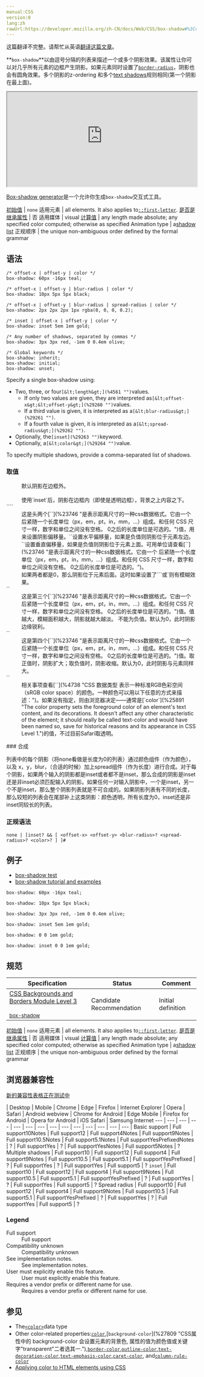 ```yaml
---
manual:CSS
version:0
lang:zh
rawUrl:https://developer.mozilla.org/zh-CN/docs/Web/CSS/box-shadow#%3Ccolor%3E
---
```




这篇翻译不完整。请帮忙从英语[翻译这篇文章](%29256 "")。






**`box-shadow`**以由逗号分隔的列表来描述一个或多个阴影效果。该属性让你可以对几乎所有元素的边框产生阴影。如果元素同时设置了[`border-radius`](%27853 "CSS属性 border-radius 用来设置边框圆角。当使用一个半径时确定一个圆形；当使用两个半径时确定一个椭圆，这个(椭)圆与边框的交集形成圆角效果。")，阴影也会有圆角效果。多个阴影的z-ordering 和多个[text shadows](%29257 "text-shadow")规则相同(第一个阴影在最上面)。

<iframe src='https://interactive-examples.mdn.mozilla.net/pages/css/box-shadow.html' width='100%' height='250'></iframe>


[Box-shadow generator](%29258 "")是一个允许你生成`box-shadow`交互式工具。


[初始值](%28302 "") | `none` 
适用元素 | all elements. It also applies to[`::first-letter`](%27929 "CSS 伪元素 ::first-letter会选中某 block-level element（块级元素）第一行的第一个字母，并且文字所处的行之前没有其他内容（如图片和内联的表格） 。"). 
[是否是继承属性](%28299 "") | 否 
适用媒体 | visual 
[计算值](%28304 "") | any length made absolute; any specified color computed; otherwise as specified 
Animation type | a[shadow list](%29259 "The color, x, y, blur and spread (if applicable) components of shadow lists are interpolated independently. If the inset value of any shadow pair differs between both lists, the whole list is uninterpolable. If one list is smaller than the other, it gets padded with transparent shadows with all their lengths set to 0 and its inset value matching the longer list.") 
正规顺序 | the unique non-ambiguous order defined by the formal grammar 


## 语法<a name="Syntax"></a>

```
/* offset-x | offset-y | color */
box-shadow: 60px -16px teal;

/* offset-x | offset-y | blur-radius | color */
box-shadow: 10px 5px 5px black;

/* offset-x | offset-y | blur-radius | spread-radius | color */
box-shadow: 2px 2px 2px 1px rgba(0, 0, 0, 0.2);

/* inset | offset-x | offset-y | color */
box-shadow: inset 5em 1em gold;

/* Any number of shadows, separated by commas */
box-shadow: 3px 3px red, -1em 0 0.4em olive;

/* Global keywords */
box-shadow: inherit;
box-shadow: initial;
box-shadow: unset;
```


Specify a single box-shadow using:


* Two, three, or four`[&lt;length&gt;](%4561 "")`values.
	* If only two values are given, they are interpreted as`[&lt;offset-x&gt;&lt;offset-y&gt;](%29260 "")`values.
	* If a third value is given, it is interpreted as a`[&lt;blur-radius&gt;](%29261 "")`.
	* If a fourth value is given, it is interpreted as a`[&lt;spread-radius&gt;](%29262 "")`.
* Optionally, the`[inset](%29263 "")`keyword.
* Optionally, a`[&lt;color&gt;](%29264 "")`value.


To specify multiple shadows, provide a comma-separated list of shadows.


### 取值<a name="Values"></a>
<dl><dt id=''></dt><dd>默认阴影在边框外。<br></br>使用`inset`后，阴影在边框内（即使是透明边框），背景之上内容之下。</dd><dt id=''>`<offset-x>``<offset-y>`</dt><dd>这是头两个[`<length>`](%23746 "是表示距离尺寸的一种css数据格式。它由一个 <number> 后紧随一个长度单位（px，em，pt，in，mm，...）组成。和任何 CSS 尺寸一样，数字和单位之间没有空格。<number> 0之后的长度单位是可选的。")值，用来设置阴影偏移量。`<offset-x>`设置水平偏移量，如果是负值则阴影位于元素左边。`<offset-y>`设置垂直偏移量，如果是负值则阴影位于元素上面。可用单位请查看[`<length>`](%23746 "是表示距离尺寸的一种css数据格式。它由一个 <number> 后紧随一个长度单位（px，em，pt，in，mm，...）组成。和任何 CSS 尺寸一样，数字和单位之间没有空格。<number> 0之后的长度单位是可选的。")。</dd><dd>如果两者都是0，那么阴影位于元素后面。这时如果设置了`<blur-radius>``或<spread-radius>`则有模糊效果。</dd><dt id=''>`<blur-radius>`</dt><dd>这是第三个[`<length>`](%23746 "是表示距离尺寸的一种css数据格式。它由一个 <number> 后紧随一个长度单位（px，em，pt，in，mm，...）组成。和任何 CSS 尺寸一样，数字和单位之间没有空格。<number> 0之后的长度单位是可选的。")值。值越大，模糊面积越大，阴影就越大越淡。 不能为负值。默认为0，此时阴影边缘锐利。</dd><dt id=''>`<spread-radius>`</dt><dd>这是第四个[`<length>`](%23746 "是表示距离尺寸的一种css数据格式。它由一个 <number> 后紧随一个长度单位（px，em，pt，in，mm，...）组成。和任何 CSS 尺寸一样，数字和单位之间没有空格。<number> 0之后的长度单位是可选的。")值。取正值时，阴影扩大；取负值时，阴影收缩。默认为0，此时阴影与元素同样大。</dd><dt id=''>`<color>`</dt><dd>相关事项查看[`<color>`](%4738 "CSS 数据类型 <color> 表示一种标准RGB色彩空间（sRGB color space）的颜色。一种颜色可以用以下任意的方式来描述：")。如果没有指定，则由浏览器决定——通常是[`color`](%25891 "The color property sets the foreground color of an element's text content, and its decorations. It doesn't affect any other characteristic of the element; it should really be called text-color and would have been named so, save for historical reasons and its appearance in CSS Level 1.")的值，不过目前Safari取透明。</dd></dl>
### 合成<a name="合成"></a>


列表中的每个阴影（将none看做是长度为0的列表）通过颜色组件（作为颜色），以及 x，y，blur，（合适的时候）加上spread组件（作为长度）进行合成。对于每个阴影，如果两个输入的阴影都是inset或者都不是inset，那么合成的阴影是inset还是非inset必须匹配输入的阴影。如果任何一对输入阴影中，一个是inset，另一个不是inset，那么整个阴影列表就是不可合成的。如果阴影列表有不同的长度，那么较短的列表会在尾部补上这类阴影：颜色透明，所有长度为0，inset还是非inset同较长的列表。


### 正规语法<a name="正规语法"></a>

```
none | [inset? && [ <offset-x> <offset-y> <blur-radius>? <spread-radius>? <color>? ] ]#
```

## 例子<a name="例子"></a>

* [box-shadow test](%29265 "http://www.elektronotdienst-nuernberg.de/bugs/box-shadow_inset.html")
* [box-shadow tutorial and examples](%29266 "http://markusstange.wordpress.com/2009/02/15/fun-with-box-shadows/")

```
box-shadow: 60px -16px teal;
```

```
box-shadow: 10px 5px 5px black;
```

```
box-shadow: 3px 3px red, -1em 0 0.4em olive;
```

```
box-shadow: inset 5em 1em gold;
```

```
box-shadow: 0 0 1em gold;
```

```
box-shadow: inset 0 0 1em gold;
```

## 规范<a name="规范"></a>

Specification | Status | Comment 
 ---  |  ---  |  ---  | 
[CSS Backgrounds and Borders Module Level 3<br></br><small>box-shadow</small>](%29267 "") | Candidate Recommendation | Initial definition 


[初始值](%28302 "") | `none` 
适用元素 | all elements. It also applies to[`::first-letter`](%27929 "CSS 伪元素 ::first-letter会选中某 block-level element（块级元素）第一行的第一个字母，并且文字所处的行之前没有其他内容（如图片和内联的表格） 。"). 
[是否是继承属性](%28299 "") | 否 
适用媒体 | visual 
[计算值](%28304 "") | any length made absolute; any specified color computed; otherwise as specified 
Animation type | a[shadow list](%29259 "The color, x, y, blur and spread (if applicable) components of shadow lists are interpolated independently. If the inset value of any shadow pair differs between both lists, the whole list is uninterpolable. If one list is smaller than the other, it gets padded with transparent shadows with all their lengths set to 0 and its inset value matching the longer list.") 
正规顺序 | the unique non-ambiguous order defined by the formal grammar 


## 浏览器兼容性<a name="浏览器兼容性"></a>
[新的兼容性表格正在测试中<i></i>](%3360 "")

 | <abbr>Desktop<i></i></abbr> | <abbr>Mobile<i></i></abbr> 
 | <abbr>Chrome<i></i></abbr> | <abbr>Edge<i></i></abbr> | <abbr>Firefox<i></i></abbr> | <abbr>Internet Explorer<i></i></abbr> | <abbr>Opera<i></i></abbr> | <abbr>Safari<i></i></abbr> | <abbr>Android webview<i></i></abbr> | <abbr>Chrome for Android<i></i></abbr> | <abbr>Edge Mobile<i></i></abbr> | <abbr>Firefox for Android<i></i></abbr> | <abbr>Opera for Android<i></i></abbr> | <abbr>iOS Safari<i></i></abbr> | <abbr>Samsung Internet<i></i></abbr> 
 ---  |  ---  |  ---  |  ---  |  ---  |  ---  |  ---  |  ---  |  ---  |  ---  |  ---  |  ---  |  ---  |  ---  | 
Basic support | <abbr>Full support</abbr>10<abbr>Notes<i></i></abbr> | <abbr>Full support</abbr>12 | <abbr>Full support</abbr>4<abbr>Notes<i></i></abbr> | <abbr>Full support</abbr>9<abbr>Notes<i></i></abbr> | <abbr>Full support</abbr>10.5<abbr>Notes<i></i></abbr> | <abbr>Full support</abbr>5.1<abbr>Notes<i></i></abbr> | <abbr>Full support</abbr>Yes<abbr>Prefixed<i></i></abbr><abbr>Notes<i></i></abbr> | <abbr>?</abbr> | <abbr>Full support</abbr>Yes | <abbr>?</abbr> | <abbr>Full support</abbr>Yes<abbr>Notes<i></i></abbr> | <abbr>Full support</abbr>5<abbr>Notes<i></i></abbr> | <abbr>?</abbr> 
Multiple shadows | <abbr>Full support</abbr>10 | <abbr>Full support</abbr>12 | <abbr>Full support</abbr>4 | <abbr>Full support</abbr>9<abbr>Notes<i></i></abbr> | <abbr>Full support</abbr>10.5 | <abbr>Full support</abbr>5.1 | <abbr>Full support</abbr>Yes<abbr>Prefixed<i></i></abbr> | <abbr>?</abbr> | <abbr>Full support</abbr>Yes | <abbr>?</abbr> | <abbr>Full support</abbr>Yes | <abbr>Full support</abbr>5 | <abbr>?</abbr> 
`inset` | <abbr>Full support</abbr>10 | <abbr>Full support</abbr>12 | <abbr>Full support</abbr>4 | <abbr>Full support</abbr>9<abbr>Notes<i></i></abbr> | <abbr>Full support</abbr>10.5 | <abbr>Full support</abbr>5.1 | <abbr>Full support</abbr>Yes<abbr>Prefixed<i></i></abbr> | <abbr>?</abbr> | <abbr>Full support</abbr>Yes | <abbr>?</abbr> | <abbr>Full support</abbr>Yes | <abbr>Full support</abbr>5 | <abbr>?</abbr> 
Spread radius | <abbr>Full support</abbr>10 | <abbr>Full support</abbr>12 | <abbr>Full support</abbr>4 | <abbr>Full support</abbr>9<abbr>Notes<i></i></abbr> | <abbr>Full support</abbr>10.5 | <abbr>Full support</abbr>5.1 | <abbr>Full support</abbr>Yes<abbr>Prefixed<i></i></abbr> | <abbr>?</abbr> | <abbr>Full support</abbr>Yes | <abbr>?</abbr> | <abbr>Full support</abbr>Yes | <abbr>Full support</abbr>5 | <abbr>?</abbr> 


### Legend<a name="Legend"></a>
<dl><dt id=''><abbr>Full support</abbr></dt><dd>Full support</dd><dt id=''><abbr>Compatibility unknown</abbr></dt><dd>Compatibility unknown</dd><dt id=''><abbr>See implementation notes.<i></i></abbr></dt><dd>See implementation notes.</dd><dt id=''><abbr>User must explicitly enable this feature.<i></i></abbr></dt><dd>User must explicitly enable this feature.</dd><dt id=''><abbr>Requires a vendor prefix or different name for use.<i></i></abbr></dt><dd>Requires a vendor prefix or different name for use.</dd></dl>

## 参见<a name="参见"></a>

* The[`<color>`](%4738 "CSS 数据类型 <color> 表示一种标准RGB色彩空间（sRGB color space）的颜色。一种颜色可以用以下任意的方式来描述：")data type
* Other color-related properties:[`color`](%25891 "The color property sets the foreground color of an element's text content, and its decorations. It doesn't affect any other characteristic of the element; it should really be called text-color and would have been named so, save for historical reasons and its appearance in CSS Level 1."),[`background-color`](%27809 "CSS属性中的 background-color 会设置元素的背景色, 属性的值为颜色值或关键字"transparent"二者选其一."),[`border-color`](%27834 "CSS属性 border-color 是一个用于设置元素四个边框颜色的快捷属性： border-top-color, border-right-color, border-bottom-color, border-left-color"),[`outline-color`](%28100 "此页面仍未被本地化, 期待您的翻译!"),[`text-decoration-color`](%28213 "CSS 属性 text-decoration-color 用于设置文本修饰线的颜色。文本修饰线是通过 text-decoration-line 属性指定的，修饰线包括下划线、上划线、删除线和波浪线，波浪线的典型用途是标明内容拼写错误（仅举例）。被指定的颜色会作用到该属性值有效范围内的所有修饰线上。"),[`text-emphasis-color`](%28217 "此页面仍未被本地化, 期待您的翻译!"),[`caret-color`](%27878 "caret-color 属性用来定义插入光标（caret）的颜色，这里说的插入光标，就是那个在网页的可编辑器区域内，用来指示用户的输入具体会插入到哪里的那个一闪一闪的形似竖杠 | 的东西。"), and[`column-rule-color`](%27894 "The column-rule-color CSS property lets you set the color of the rule drawn between columns in multi-column layouts.")
* [Applying color to HTML elements using CSS](%29268 "")



